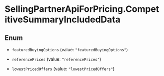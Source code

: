 # SellingPartnerApiForPricing.CompetitiveSummaryIncludedData

## Enum


* `featuredBuyingOptions` (value: `"featuredBuyingOptions"`)

* `referencePrices` (value: `"referencePrices"`)

* `lowestPricedOffers` (value: `"lowestPricedOffers"`)


